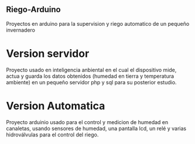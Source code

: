 ## Riego-Arduino
Proyectos en arduino para la supervision y riego automatico de un pequeño invernadero

# Version servidor

Proyecto usado en inteligencia anbiental en el cual el dispositivo mide, actua y guarda los datos obtenidos (humedad en tierra y temperatura ambiente) en un pequeño servidor php y sql para su posterior estudio.

# Version Automatica

Proyecto arduinio usado para el control y medicion de humedad en canaletas, usando sensores de humedad, una pantalla lcd, un relé y varias hidroválvulas para el control del riego.


